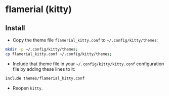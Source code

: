 # flamerial (kitty)

## Install

- Copy the theme file `flamerial_kitty.conf` to `~/.config/kitty/themes`:

```sh
mkdir -p ~/.config/kitty/themes;
cp flamerial_kitty.conf ~/.config/kitty/themes;
```

- Include that theme file in your `~/.config/kitty/kitty.conf` configuration
  file by adding these lines to it:

```sh
include themes/flamerial_kitty.conf
```

- Reopen `kitty`.
